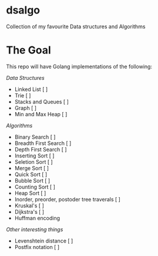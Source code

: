 # dsalgo
Collection of my favourite Data structures and Algorithms

# The Goal
This repo will have Golang implementations of the following:

*Data Structures*
* Linked List [ ]
* Trie [ ]
* Stacks and Queues [ ]
* Graph [ ]
* Min and Max Heap [ ]

*Algorithms*
* Binary Search [ ]
* Breadth First Search [ ]
* Depth First Search [ ]
* Inserting Sort [ ]
* Seletion Sort [ ]
* Merge Sort [ ]
* Quick Sort [ ]
* Bubble Sort [ ]
* Counting Sort [ ]
* Heap Sort [ ]
* Inorder, preorder, postoder tree traverals [ ]
* Kruskal's [ ]
* Dijkstra's [ ]
* Huffman encoding

*Other interesting things*
* Levenshtein distance [ ]
* Postfix notation [ ]
